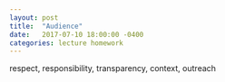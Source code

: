 ```yaml
---
layout: post
title:  "Audience"
date:   2017-07-10 18:00:00 -0400
categories: lecture homework
---
```


respect, responsibility, transparency, context, outreach